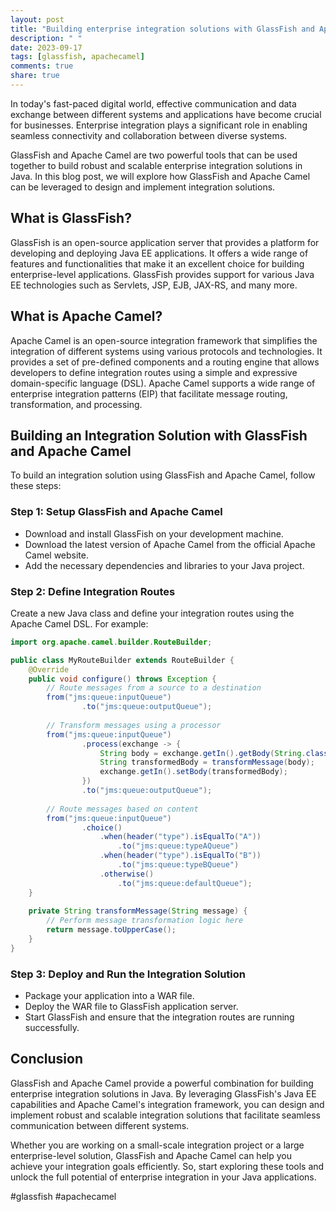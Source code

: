 ```yaml
---
layout: post
title: "Building enterprise integration solutions with GlassFish and Apache Camel in Java"
description: " "
date: 2023-09-17
tags: [glassfish, apachecamel]
comments: true
share: true
---
```


In today's fast-paced digital world, effective communication and data exchange between different systems and applications have become crucial for businesses. Enterprise integration plays a significant role in enabling seamless connectivity and collaboration between diverse systems.

GlassFish and Apache Camel are two powerful tools that can be used together to build robust and scalable enterprise integration solutions in Java. In this blog post, we will explore how GlassFish and Apache Camel can be leveraged to design and implement integration solutions.

## What is GlassFish?

GlassFish is an open-source application server that provides a platform for developing and deploying Java EE applications. It offers a wide range of features and functionalities that make it an excellent choice for building enterprise-level applications. GlassFish provides support for various Java EE technologies such as Servlets, JSP, EJB, JAX-RS, and many more.

## What is Apache Camel?

Apache Camel is an open-source integration framework that simplifies the integration of different systems using various protocols and technologies. It provides a set of pre-defined components and a routing engine that allows developers to define integration routes using a simple and expressive domain-specific language (DSL). Apache Camel supports a wide range of enterprise integration patterns (EIP) that facilitate message routing, transformation, and processing.

## Building an Integration Solution with GlassFish and Apache Camel

To build an integration solution using GlassFish and Apache Camel, follow these steps:

### Step 1: Setup GlassFish and Apache Camel

- Download and install GlassFish on your development machine.
- Download the latest version of Apache Camel from the official Apache Camel website.
- Add the necessary dependencies and libraries to your Java project.

### Step 2: Define Integration Routes

Create a new Java class and define your integration routes using the Apache Camel DSL. For example:

```java
import org.apache.camel.builder.RouteBuilder;

public class MyRouteBuilder extends RouteBuilder {
    @Override
    public void configure() throws Exception {
        // Route messages from a source to a destination
        from("jms:queue:inputQueue")
                .to("jms:queue:outputQueue");
        
        // Transform messages using a processor
        from("jms:queue:inputQueue")
                .process(exchange -> {
                    String body = exchange.getIn().getBody(String.class);
                    String transformedBody = transformMessage(body);
                    exchange.getIn().setBody(transformedBody);
                })
                .to("jms:queue:outputQueue");
        
        // Route messages based on content
        from("jms:queue:inputQueue")
                .choice()
                    .when(header("type").isEqualTo("A"))
                        .to("jms:queue:typeAQueue")
                    .when(header("type").isEqualTo("B"))
                        .to("jms:queue:typeBQueue")
                    .otherwise()
                        .to("jms:queue:defaultQueue");
    }
    
    private String transformMessage(String message) {
        // Perform message transformation logic here
        return message.toUpperCase();
    }
}
```

### Step 3: Deploy and Run the Integration Solution

- Package your application into a WAR file.
- Deploy the WAR file to GlassFish application server.
- Start GlassFish and ensure that the integration routes are running successfully.

## Conclusion

GlassFish and Apache Camel provide a powerful combination for building enterprise integration solutions in Java. By leveraging GlassFish's Java EE capabilities and Apache Camel's integration framework, you can design and implement robust and scalable integration solutions that facilitate seamless communication between different systems.

Whether you are working on a small-scale integration project or a large enterprise-level solution, GlassFish and Apache Camel can help you achieve your integration goals efficiently. So, start exploring these tools and unlock the full potential of enterprise integration in your Java applications.

#glassfish #apachecamel
